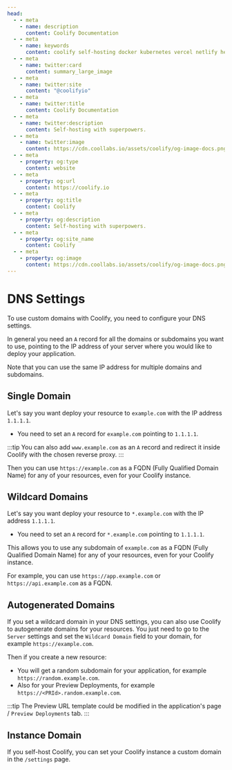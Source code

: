 ```yaml
---
head:
  - - meta
    - name: description
      content: Coolify Documentation
  - - meta
    - name: keywords
      content: coolify self-hosting docker kubernetes vercel netlify heroku render digitalocean aws gcp azure
  - - meta
    - name: twitter:card
      content: summary_large_image
  - - meta
    - name: twitter:site
      content: "@coolifyio"
  - - meta
    - name: twitter:title
      content: Coolify Documentation
  - - meta
    - name: twitter:description
      content: Self-hosting with superpowers.
  - - meta
    - name: twitter:image
      content: https://cdn.coollabs.io/assets/coolify/og-image-docs.png
  - - meta
    - property: og:type
      content: website
  - - meta
    - property: og:url
      content: https://coolify.io
  - - meta
    - property: og:title
      content: Coolify
  - - meta
    - property: og:description
      content: Self-hosting with superpowers.
  - - meta
    - property: og:site_name
      content: Coolify
  - - meta
    - property: og:image
      content: https://cdn.coollabs.io/assets/coolify/og-image-docs.png
---
```


# DNS Settings

To use custom domains with Coolify, you need to configure your DNS settings.

In general you need an `A` record for all the domains or subdomains you want to use, pointing to the IP address of your server where you would like to deploy your application.

Note that you can use the same IP address for multiple domains and subdomains.


## Single Domain
Let's say you want deploy your resource to `example.com` with the IP address `1.1.1.1`.

- You need to set an `A` record for `example.com` pointing to `1.1.1.1`.

:::tip
You can also add `www.example.com` as an `A` record and redirect it inside Coolify with the chosen reverse proxy.
:::

Then you can use `https://example.com` as a FQDN (Fully Qualified Domain Name) for any of your resources, even for your Coolify instance.

## Wildcard Domains
Let's say you want deploy your resource to `*.example.com` with the IP address `1.1.1.1`.

- You need to set an `A` record for `*.example.com` pointing to `1.1.1.1`.

This allows you to use any subdomain of `example.com` as a FQDN (Fully Qualified Domain Name) for any of your resources, even for your Coolify instance.

For example, you can use `https://app.example.com` or `https://api.example.com` as a FQDN.

## Autogenerated Domains
If you set a wildcard domain in your DNS settings, you can also use Coolify to autogenerate domains for your resources.
You just need to go to the `Server` settings and set the `Wildcard Domain` field to your domain, for example `https://example.com`.

Then if you create a new resource:
- You will get a random subdomain for your application, for example `https://random.example.com`.
- Also for your Preview Deployments, for example `https://<PRId>.random.example.com`.

:::tip
The Preview URL template could be modified in the application's page / `Preview Deployments` tab.
:::

## Instance Domain

If you self-host Coolify, you can set your Coolify instance a custom domain in the `/settings` page.